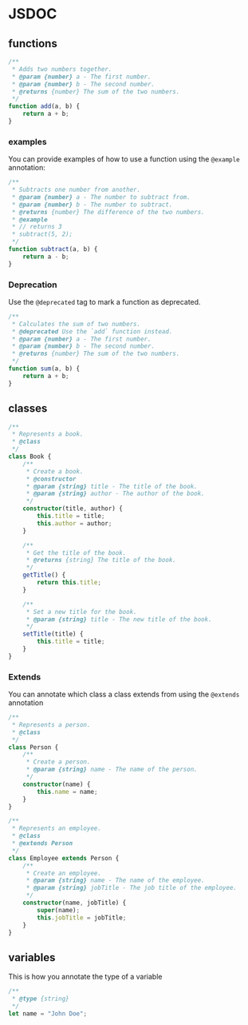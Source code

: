 # JSDOC

## functions

```ts
/**
 * Adds two numbers together.
 * @param {number} a - The first number.
 * @param {number} b - The second number.
 * @returns {number} The sum of the two numbers.
 */
function add(a, b) {
    return a + b;
}
```

### examples

You can provide examples of how to use a function using the `@example` annotation: 


```ts
/**
 * Subtracts one number from another.
 * @param {number} a - The number to subtract from.
 * @param {number} b - The number to subtract.
 * @returns {number} The difference of the two numbers.
 * @example
 * // returns 3
 * subtract(5, 2);
 */
function subtract(a, b) {
    return a - b;
}
```

### Deprecation

Use the `@deprecated` tag to mark a function as deprecated.

```ts
/**
 * Calculates the sum of two numbers.
 * @deprecated Use the `add` function instead.
 * @param {number} a - The first number.
 * @param {number} b - The second number.
 * @returns {number} The sum of the two numbers.
 */
function sum(a, b) {
    return a + b;
}
```

## classes

```ts
/**
 * Represents a book.
 * @class
 */
class Book {
    /**
     * Create a book.
     * @constructor
     * @param {string} title - The title of the book.
     * @param {string} author - The author of the book.
     */
    constructor(title, author) {
        this.title = title;
        this.author = author;
    }

    /**
     * Get the title of the book.
     * @returns {string} The title of the book.
     */
    getTitle() {
        return this.title;
    }

    /**
     * Set a new title for the book.
     * @param {string} title - The new title of the book.
     */
    setTitle(title) {
        this.title = title;
    }
}
```

### Extends

You can annotate which class a class extends from using the `@extends` annotation

```ts
/**
 * Represents a person.
 * @class
 */
class Person {
    /**
     * Create a person.
     * @param {string} name - The name of the person.
     */
    constructor(name) {
        this.name = name;
    }
}

/**
 * Represents an employee.
 * @class
 * @extends Person
 */
class Employee extends Person {
    /**
     * Create an employee.
     * @param {string} name - The name of the employee.
     * @param {string} jobTitle - The job title of the employee.
     */
    constructor(name, jobTitle) {
        super(name);
        this.jobTitle = jobTitle;
    }
}
```



## variables


This is how you annotate the type of a variable

```ts
/**
 * @type {string}
 */
let name = "John Doe";
```